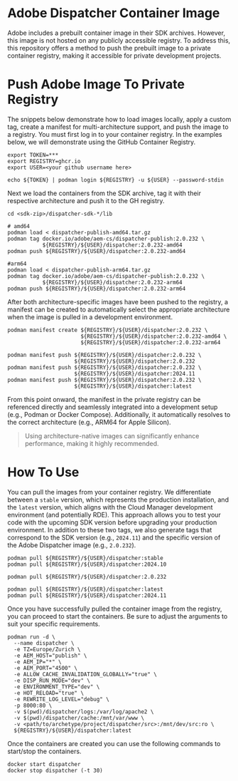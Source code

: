 # Adobe Dispatcher Container Image

Adobe includes a prebuilt container image in their SDK archives. However, this image 
is not hosted on any publicly accessible registry. To address this, this repository 
offers a method to push the prebuilt image to a private container registry, making it 
accessible for private development projects.

# Push Adobe Image To Private Registry

The snippets below demonstrate how to load images locally, apply a custom tag, create 
a manifest for multi-architecture support, and push the image to a registry. You must 
first log in to your container registry. In the examples below, we will demonstrate 
using the GitHub Container Registry.

```shell
export TOKEN=***
export REGISTRY=ghcr.io
export USER=<your github username here>

echo ${TOKEN} | podman login ${REGISTRY} -u ${USER} --password-stdin
```

Next we load the containers from the SDK archive, tag it with their respective 
architecture and push it to the GH registry.

```shell
cd <sdk-zip>/dispatcher-sdk-*/lib

# amd64
podman load < dispatcher-publish-amd64.tar.gz
podman tag docker.io/adobe/aem-cs/dispatcher-publish:2.0.232 \
           ${REGISTRY}/${USER}/dispatcher:2.0.232-amd64
podman push ${REGISTRY}/${USER}/dispatcher:2.0.232-amd64

#arm64
podman load < dispatcher-publish-arm64.tar.gz
podman tag docker.io/adobe/aem-cs/dispatcher-publish:2.0.232 \
           ${REGISTRY}/${USER}/dispatcher:2.0.232-arm64
podman push ${REGISTRY}/${USER}/dispatcher:2.0.232-arm64
```

After both architecture-specific images have been pushed to the registry, a manifest 
can be created to automatically select the appropriate architecture when the image is 
pulled in a development environment. 

```shell
podman manifest create ${REGISTRY}/${USER}/dispatcher:2.0.232 \
                       ${REGISTRY}/${USER}/dispatcher:2.0.232-amd64 \
                       ${REGISTRY}/${USER}/dispatcher:2.0.232-arm64

podman manifest push ${REGISTRY}/${USER}/dispatcher:2.0.232 \
                     ${REGISTRY}/${USER}/dispatcher:2.0.232
podman manifest push ${REGISTRY}/${USER}/dispatcher:2.0.232 \
                     ${REGISTRY}/${USER}/dispatcher:2024.11
podman manifest push ${REGISTRY}/${USER}/dispatcher:2.0.232 \
                     ${REGISTRY}/${USER}/dispatcher:latest
```

From this point onward, the manifest in the private registry can be referenced directly 
and seamlessly integrated into a development setup (e.g., Podman or Docker Compose). 
Additionally, it automatically resolves to the correct architecture (e.g., ARM64 for 
Apple Silicon).

> Using architecture-native images can significantly enhance performance, making it 
> highly recommended.

# How To Use

You can pull the images from your container registry. We differentiate between
a `stable` version, which represents the production installation, and the `latest`
version, which aligns with the Cloud Manager development environment (and potentially
RDE). This approach allows you to test your code with the upcoming SDK version before
upgrading your production environment. In addition to these two tags, we also generate 
tags that correspond to the SDK version (e.g., `2024.11`) and the specific version of 
the Adobe Dispatcher image (e.g., `2.0.232`).

```shell
podman pull ${REGISTRY}/${USER}/dispatcher:stable
podman pull ${REGISTRY}/${USER}/dispatcher:2024.10

podman pull ${REGISTRY}/${USER}/dispatcher:2.0.232

podman pull ${REGISTRY}/${USER}/dispatcher:latest
podman pull ${REGISTRY}/${USER}/dispatcher:2024.11
```

Once you have successfully pulled the container image from the registry, you can proceed
to start the containers. Be sure to adjust the arguments to suit your specific requirements.

```shell
podman run -d \
  --name dispatcher \
  -e TZ=Europe/Zurich \
  -e AEM_HOST="publish" \
  -e AEM_IP="*" \
  -e AEM_PORT="4500" \
  -e ALLOW_CACHE_INVALIDATION_GLOBALLY="true" \
  -e DISP_RUN_MODE="dev" \
  -e ENVIRONMENT_TYPE="dev" \
  -e HOT_RELOAD="true" \
  -e REWRITE_LOG_LEVEL="debug" \
  -p 8000:80 \
  -v $(pwd)/dispatcher/logs:/var/log/apache2 \
  -v $(pwd)/dispatcher/cache:/mnt/var/www \
  -v <path/to/archetype/project/dispatcher/src>:/mnt/dev/src:ro \
  ${REGISTRY}/${USER}/dispatcher:latest
```

Once the containers are created you can use the following commands to start/stop
the containers.

```shell
docker start dispatcher
docker stop dispatcher (-t 30)
```
